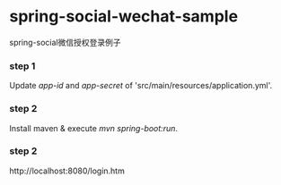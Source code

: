 # spring-social-wechat-sample

spring-social微信授权登录例子

### step 1 ###

Update *app-id* and *app-secret* of 'src/main/resources/application.yml'.

### step 2 ###

Install maven & execute *mvn spring-boot:run*.

### step 2 ###

http://localhost:8080/login.htm

